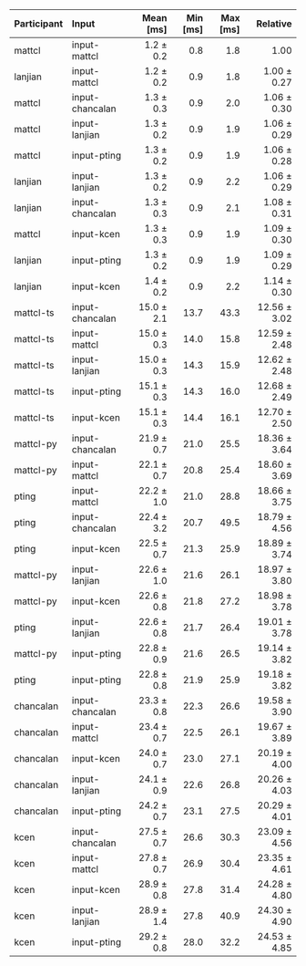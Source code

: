 | Participant | Input | Mean [ms] | Min [ms] | Max [ms] | Relative |
|:---|:---|---:|---:|---:|---:|
| mattcl | input-mattcl | 1.2 ± 0.2 | 0.8 | 1.8 | 1.00 |
| lanjian | input-mattcl | 1.2 ± 0.2 | 0.9 | 1.8 | 1.00 ± 0.27 |
| mattcl | input-chancalan | 1.3 ± 0.3 | 0.9 | 2.0 | 1.06 ± 0.30 |
| mattcl | input-lanjian | 1.3 ± 0.2 | 0.9 | 1.9 | 1.06 ± 0.29 |
| mattcl | input-pting | 1.3 ± 0.2 | 0.9 | 1.9 | 1.06 ± 0.28 |
| lanjian | input-lanjian | 1.3 ± 0.2 | 0.9 | 2.2 | 1.06 ± 0.29 |
| lanjian | input-chancalan | 1.3 ± 0.3 | 0.9 | 2.1 | 1.08 ± 0.31 |
| mattcl | input-kcen | 1.3 ± 0.3 | 0.9 | 1.9 | 1.09 ± 0.30 |
| lanjian | input-pting | 1.3 ± 0.2 | 0.9 | 1.9 | 1.09 ± 0.29 |
| lanjian | input-kcen | 1.4 ± 0.2 | 0.9 | 2.2 | 1.14 ± 0.30 |
| mattcl-ts | input-chancalan | 15.0 ± 2.1 | 13.7 | 43.3 | 12.56 ± 3.02 |
| mattcl-ts | input-mattcl | 15.0 ± 0.3 | 14.0 | 15.8 | 12.59 ± 2.48 |
| mattcl-ts | input-lanjian | 15.0 ± 0.3 | 14.3 | 15.9 | 12.62 ± 2.48 |
| mattcl-ts | input-pting | 15.1 ± 0.3 | 14.3 | 16.0 | 12.68 ± 2.49 |
| mattcl-ts | input-kcen | 15.1 ± 0.3 | 14.4 | 16.1 | 12.70 ± 2.50 |
| mattcl-py | input-chancalan | 21.9 ± 0.7 | 21.0 | 25.5 | 18.36 ± 3.64 |
| mattcl-py | input-mattcl | 22.1 ± 0.7 | 20.8 | 25.4 | 18.60 ± 3.69 |
| pting | input-mattcl | 22.2 ± 1.0 | 21.0 | 28.8 | 18.66 ± 3.75 |
| pting | input-chancalan | 22.4 ± 3.2 | 20.7 | 49.5 | 18.79 ± 4.56 |
| pting | input-kcen | 22.5 ± 0.7 | 21.3 | 25.9 | 18.89 ± 3.74 |
| mattcl-py | input-lanjian | 22.6 ± 1.0 | 21.6 | 26.1 | 18.97 ± 3.80 |
| mattcl-py | input-kcen | 22.6 ± 0.8 | 21.8 | 27.2 | 18.98 ± 3.78 |
| pting | input-lanjian | 22.6 ± 0.8 | 21.7 | 26.4 | 19.01 ± 3.78 |
| mattcl-py | input-pting | 22.8 ± 0.9 | 21.6 | 26.5 | 19.14 ± 3.82 |
| pting | input-pting | 22.8 ± 0.8 | 21.9 | 25.9 | 19.18 ± 3.82 |
| chancalan | input-chancalan | 23.3 ± 0.8 | 22.3 | 26.6 | 19.58 ± 3.90 |
| chancalan | input-mattcl | 23.4 ± 0.7 | 22.5 | 26.1 | 19.67 ± 3.89 |
| chancalan | input-kcen | 24.0 ± 0.7 | 23.0 | 27.1 | 20.19 ± 4.00 |
| chancalan | input-lanjian | 24.1 ± 0.9 | 22.6 | 26.8 | 20.26 ± 4.03 |
| chancalan | input-pting | 24.2 ± 0.7 | 23.1 | 27.5 | 20.29 ± 4.01 |
| kcen | input-chancalan | 27.5 ± 0.7 | 26.6 | 30.3 | 23.09 ± 4.56 |
| kcen | input-mattcl | 27.8 ± 0.7 | 26.9 | 30.4 | 23.35 ± 4.61 |
| kcen | input-kcen | 28.9 ± 0.8 | 27.8 | 31.4 | 24.28 ± 4.80 |
| kcen | input-lanjian | 28.9 ± 1.4 | 27.8 | 40.9 | 24.30 ± 4.90 |
| kcen | input-pting | 29.2 ± 0.8 | 28.0 | 32.2 | 24.53 ± 4.85 |
